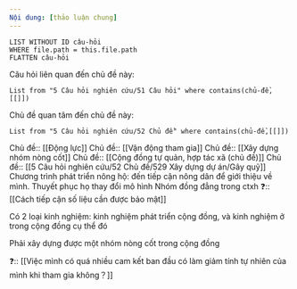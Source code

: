 ```yaml
---
Nội dung: [thảo luận chung]
---
```


```dataview 
LIST WITHOUT ID câu-hỏi
WHERE file.path = this.file.path
FLATTEN câu-hỏi
```
Câu hỏi liên quan đến chủ đề này:
```dataview
List from "5 Câu hỏi nghiên cứu/51 Câu hỏi" where contains(chủ-đề,[[]]) 
```

Chủ đề quan tâm đến chủ đề này:
```dataview
List from "5 Câu hỏi nghiên cứu/52 Chủ đề" where contains(chủ-đề,[[]]) 
```
 
Chủ đề:: [[Động lực]]
Chủ đề:: [[Vận động tham gia]]
Chủ đề:: [[Xây dựng nhóm nòng cốt]]
Chủ đề:: [[Cộng đồng tự quản, hợp tác xã (chủ đề)]]
Chủ đề:: [[5 Câu hỏi nghiên cứu/52 Chủ đề/529 Xây dựng dự án/Gây quỹ]]
Chương trình phát triển nông hộ: đến tiếp cận nông dân để giới thiệu về mình. Thuyết phục họ thay đổi mô hình 
Nhóm đồng đẳng trong ctxh
❓:: [[Cách tiếp cận số liệu cần được bảo mật]]

Có 2 loại kinh nghiệm: kinh nghiệm phát triển cộng đồng, và kinh nghiệm ở trong cộng đồng cụ thể đó

Phải xây dựng được một nhóm nòng cốt trong cộng đồng

❓:: [[Việc mình có quá nhiều cam kết ban đầu có làm giảm tính tự nhiên của mình khi tham gia không？]]

